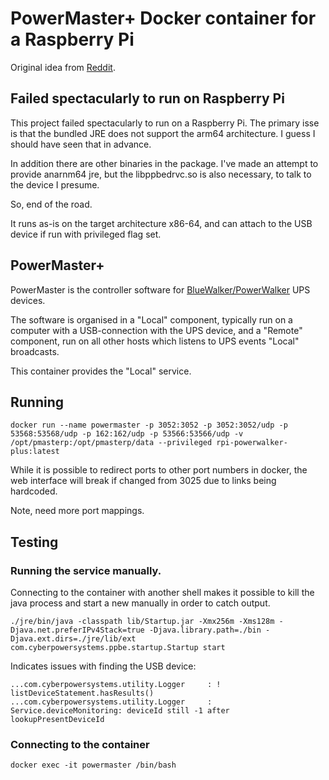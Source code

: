 # PowerMaster+ Docker container for a Raspberry Pi

Original idea from [Reddit](https://www.reddit.com/r/homelab/comments/13pnjnm/powerwalker_ups_powermaster_software_in_docker/).

## Failed spectacularly to run on Raspberry Pi

This project failed spectacularly to run on a Raspberry Pi.
The primary isse is that the bundled JRE does not support the arm64
architecture. I guess I should have seen that in advance.

In addition there are other binaries in the package. I've made
an attempt to provide anarnm64 jre, but the libppbedrvc.so
is also necessary, to talk to the device I presume.

So, end of the road.

It runs as-is on the target architecture x86-64, and can attach
to the USB device if run with privileged flag set.

## PowerMaster+

PowerMaster is the controller software for [BlueWalker/PowerWalker](https://powerwalker.com/)
UPS devices.

The software is organised in a "Local" component, typically run on a computer with
a USB-connection with the UPS device, and a "Remote" component, run on all other
hosts which listens to UPS events "Local" broadcasts.

This container provides the "Local" service.

## Running

```docker run --name powermaster -p 3052:3052 -p 3052:3052/udp -p 53568:53568/udp -p 162:162/udp -p 53566:53566/udp -v /opt/pmasterp:/opt/pmasterp/data --privileged rpi-powerwalker-plus:latest```

While it is possible to redirect ports to other port numbers in docker, the
web interface will break if changed from 3025 due to links being hardcoded.

Note, need more port mappings.

## Testing

### Running the service manually.

Connecting to the container with another shell makes it possible to kill
the java process and start a new manually in order to catch output.

```./jre/bin/java -classpath lib/Startup.jar -Xmx256m -Xms128m -Djava.net.preferIPv4Stack=true -Djava.library.path=./bin -Djava.ext.dirs=./jre/lib/ext com.cyberpowersystems.ppbe.startup.Startup start```

Indicates issues with finding the USB device:

`
...com.cyberpowersystems.utility.Logger     : ! listDeviceStatement.hasResults()
...com.cyberpowersystems.utility.Logger     : Service.deviceMonitoring: deviceId still -1 after lookupPresentDeviceId
`

### Connecting to the container

```docker exec -it powermaster /bin/bash```
